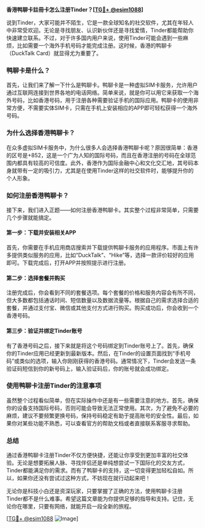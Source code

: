 **香港鸭聊卡註冊卡怎么注册Tinder？[[TG💪+ @esim1088](https://t.me/s/esim1088)]**

说到Tinder，大家可能并不陌生，它是一款全球知名的社交软件，尤其在年轻人中非常受欢迎。无论是寻找朋友、认识新伙伴还是寻找爱情，Tinder都能帮助你快速建立联系。不过，对于许多国内用户来说，使用Tinder可能会遇到一些麻烦，比如需要一个海外手机号码才能完成注册。这时候，香港的鸭聊卡（DuckTalk Card）就显得尤为重要了。

### 鸭聊卡是什么？

首先，让我们来了解一下什么是鸭聊卡。鸭聊卡是一种虚拟SIM卡服务，允许用户通过互联网连接到世界各地的电话网络。简单来说，就是你可以用它来获取一个海外号码，比如香港号码，用于注册各种需要验证手机的国际应用。鸭聊卡的使用非常方便，不需要实体SIM卡，只需在手机上安装相应的APP即可轻松获得一个海外号码。

### 为什么选择香港鸭聊卡？

在众多虚拟SIM卡服务中，为什么很多人会选择香港鸭聊卡呢？原因很简单：香港的区号是+852，这是一个广为人知的国际号码，而且在香港注册的号码在全球范围内都具有较高的可信度。此外，香港作为国际金融中心和文化交汇地，其号码本身就带有一定的吸引力，尤其是在使用Tinder这样的社交软件时，能够提升你的个人形象。

### 如何注册香港鸭聊卡？

接下来，我们进入正题——如何注册香港鸭聊卡。其实整个过程非常简单，只需要几个步骤就能搞定。

#### 第一步：下载并安装相关APP

首先，你需要在手机应用商店搜索并下载提供鸭聊卡服务的应用程序。市面上有许多提供类似服务的应用，比如“DuckTalk”、“Hike”等，选择一款评价较好的应用即可。下载完成后，打开APP并按照提示进行注册。

#### 第二步：选择套餐并购买

注册完成后，你会看到不同的套餐选项。每个套餐的价格和服务内容会有所不同，但大多数都包括通话时间、短信数量以及数据流量等。根据自己的需求选择合适的套餐，并通过支付宝、微信或其他支付方式进行购买。购买成功后，你会收到一个香港号码。

#### 第三步：验证并绑定Tinder账号

有了香港号码之后，接下来就是将这个号码绑定到Tinder账号上了。首先，确保你的Tinder应用已经更新到最新版本。然后，在Tinder的设置页面找到“手机号码”或类似的选项，输入你刚刚获得的香港号码。通常情况下，Tinder会发送一条验证码短信到你的新号码上，输入验证码后，你的账号就会成功绑定。

### 使用鸭聊卡注册Tinder的注意事项

虽然整个过程看似简单，但在实际操作中还是有一些需要注意的地方。首先，确保你的设备支持国际号码，否则可能会导致无法正常使用。其次，为了避免不必要的麻烦，建议不要频繁更换号码，保持号码稳定有助于提高账号的安全性。最后，如果你对某些功能不熟悉，可以查看官方的帮助文档或者直接联系客服寻求帮助。

### 总结

通过香港鸭聊卡注册Tinder不仅方便快捷，还能让你享受到更加丰富的社交体验。无论是想要拓展人脉、寻找伴侣还是单纯想尝试一下国际化的交友方式，Tinder都能满足你的需求。而有了鸭聊卡的支持，这一切变得更加轻松自如。所以，如果你还没有尝试过这种方式，不妨现在就行动起来吧！

无论你是科技小白还是资深玩家，只要掌握了正确的方法，使用鸭聊卡注册Tinder都不是什么难事。希望这篇文章能为你提供足够的指导和支持。记住，无论你在哪里，只要有网络，就能开启一段全新的旅程。

[[TG💪+ @esim1088](https://t.me/s/esim1088) ![Image](https://i.postimg.cc/4NQfJmqS/Snipaste-2025-05-13-00-14-12.png)]